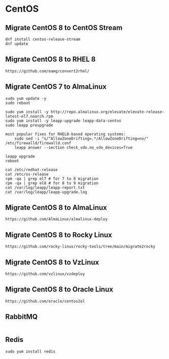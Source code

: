 # CentOS

## Migrate CentOS 8 to CentOS Stream
```
dnf install centos-release-stream
dnf update
```

## Migrate CentOS 8 to RHEL 8
```
https://github.com/oamg/convert2rhel/
```

## Migrate CentOS 7 to AlmaLinux
```
sudo yum update -y
sudo reboot

sudo yum install -y http://repo.almalinux.org/elevate/elevate-release-latest-el7.noarch.rpm
sudo yum install -y leapp-upgrade leapp-data-centos
sudo leapp preupgrade

most popular fixes for RHEL8-based operating systems:
    sudo sed -i "s/^AllowZoneDrifting=.*/AllowZoneDrifting=no/" /etc/firewalld/firewalld.conf
    leapp answer --section check_vdo.no_vdo_devices=True

leapp upgrade
reboot

cat /etc/redhat-release
cat /etc/os-release
rpm -qa | grep el7 # for 7 to 8 migration
rpm -qa | grep el8 # for 8 to 9 migration
cat /var/log/leapp/leapp-report.txt
cat /var/log/leapp/leapp-upgrade.log

```
## Migrate CentOS 8 to AlmaLinux
```
https://github.com/AlmaLinux/almalinux-deploy
```

## Migrate CentOS 8 to Rocky Linux
```
https://github.com/rocky-linux/rocky-tools/tree/main/migrate2rocky
```

## Migrate CentOS 8 to VzLinux
```
https://github.com/vzlinux/vzdeploy
```

## Migrate CentOS 8 to Oracle Linux
```
https://github.com/oracle/centos2ol
```

## RabbitMQ
```
```

## Redis
```
sudo yum install redis
```
